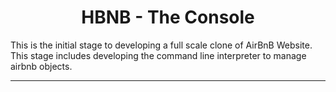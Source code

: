 <center> <h1>HBNB - The Console</h1> </center>

This is the initial stage to developing a full scale clone of AirBnB Website. This stage includes developing the command line interpreter to manage airbnb objects.

---
